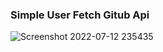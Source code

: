 ### Simple User Fetch Gitub Api 

![Screenshot 2022-07-12 235435](https://user-images.githubusercontent.com/74202040/178668739-e0ba64c1-b493-448b-9dad-d43fcb60b596.png)
